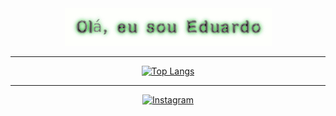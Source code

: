 <div align="center">

<!-- Texto Animado -->
<img src="cooltext478830476046430.gif" alt="Meu Texto Animado">






---
<!-- Gráfico de Linguagens -->
[![Top Langs](https://github-readme-stats.vercel.app/api/top-langs/?username=Eduardovass04&layout=compact&langs_count=10&theme=radical)](https://github.com/anuraghazra/github-readme-stats)

---

<!-- Botão Instagram -->
[![Instagram](https://img.shields.io/badge/-Instagram-%23E4405F.svg?style=for-the-badge&logo=Instagram&logoColor=white)](https://www.instagram.com/eduardovasconcelos04)

</div>
